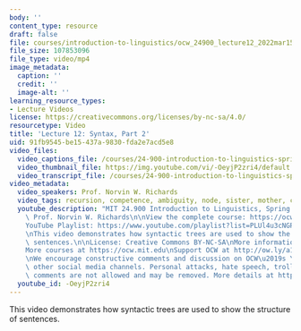 ```yaml
---
body: ''
content_type: resource
draft: false
file: courses/introduction-to-linguistics/ocw_24900_lecture12_2022mar15_360p_16_9.mp4
file_size: 107853096
file_type: video/mp4
image_metadata:
  caption: ''
  credit: ''
  image-alt: ''
learning_resource_types:
- Lecture Videos
license: https://creativecommons.org/licenses/by-nc-sa/4.0/
resourcetype: Video
title: 'Lecture 12: Syntax, Part 2'
uid: 91fb9545-be15-437a-9830-fda2e7acd5e8
video_files:
  video_captions_file: /courses/24-900-introduction-to-linguistics-spring-2022/1q19CKqBXkYc1Zd9ak_IanfaZYPlTjOJ7_transcript.webvtt
  video_thumbnail_file: https://img.youtube.com/vi/-OeyjP2zri4/default.jpg
  video_transcript_file: /courses/24-900-introduction-to-linguistics-spring-2022/1q19CKqBXkYc1Zd9ak_IanfaZYPlTjOJ7_transcript.pdf
video_metadata:
  video_speakers: Prof. Norvin W. Richards
  video_tags: recursion, competence, ambiguity, node, sister, mother, constituent
  youtube_description: "MIT 24.900 Introduction to Linguistics, Spring 2022\nInstructor:\
    \ Prof. Norvin W. Richards\n\nView the complete course: https://ocw.mit.edu/courses/24-900-introduction-to-linguistics-spring-2022/\n\
    YouTube Playlist: https://www.youtube.com/playlist?list=PLUl4u3cNGP63BZGNOqrF2qf_yxOjuG35j\n\
    \nThis video demonstrates how syntactic trees are used to show the structure of\
    \ sentences.\n\nLicense: Creative Commons BY-NC-SA\nMore information at https://ocw.mit.edu/terms\n\
    More courses at https://ocw.mit.edu\nSupport OCW at http://ow.ly/a1If50zVRlQ\n\
    \nWe encourage constructive comments and discussion on OCW\u2019s YouTube and\
    \ other social media channels. Personal attacks, hate speech, trolling, and inappropriate\
    \ comments are not allowed and may be removed. More details at https://ocw.mit.edu/comments.\n"
  youtube_id: -OeyjP2zri4
---
```

This video demonstrates how syntactic trees are used to show the structure of sentences.